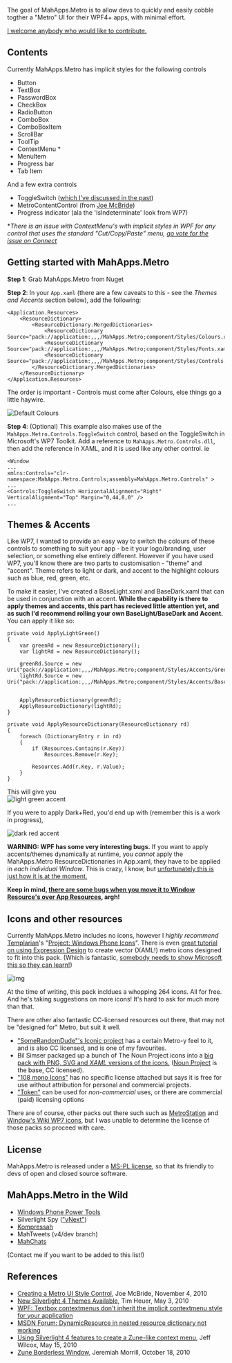 The goal of MahApps.Metro is to allow devs to quickly and easily cobble togther a "Metro" UI for their WPF4+ apps, with minimal effort.

[I welcome anybody who would like to contribute.][4]

Contents
--------

Currently MahApps.Metro has implicit styles for the following controls

 - Button
 - TextBox
 - PasswordBox
 - CheckBox
 - RadioButton
 - ComboBox
 - ComboBoxItem
 - ScrollBar
 - ToolTip
 - ContextMenu *
 - MenuItem
 - Progress bar
 - Tab Item

And a few extra controls

 - ToggleSwitch ([which I've discussed in the past][1])
 - MetroContentControl (from [Joe McBride][2])
 - Progress indicator (ala the 'IsIndeterminate' look from WP7)

**There is an issue with ContextMenu's with implicit styles in WPF for any control that uses the standard "Cut/Copy/Paste" menu, [go vote for the issue on Connect][3]*

Getting started with MahApps.Metro
-------------

**Step 1**: Grab MahApps.Metro from Nuget  
  
**Step 2**: In your `App.xaml` (there are a few caveats to this - see the *Themes and Accents* section below), add the following:  

    <Application.Resources>
        <ResourceDictionary>
            <ResourceDictionary.MergedDictionaries>
                <ResourceDictionary Source="pack://application:,,,/MahApps.Metro;component/Styles/Colours.xaml"/>
                <ResourceDictionary Source="pack://application:,,,/MahApps.Metro;component/Styles/Fonts.xaml"/>
                <ResourceDictionary Source="pack://application:,,,/MahApps.Metro;component/Styles/Controls.xaml"/>
            </ResourceDictionary.MergedDictionaries>
        </ResourceDictionary>
    </Application.Resources>

The order is important - Controls must come after Colours, else things go a little haywire.

![Default Colours][5]
  

**Step 4**: (Optional) This example also makes use of the `MahApps.Metro.Controls.ToggleSwitch` control, based on the ToggleSwitch in Microsoft's WP7 Toolkit. Add a reference to `MahApps.Metro.Controls.dll`, then add the reference in XAML, and it is used like any other control. ie

    <Window 
    ...
    xmlns:Controls="clr-namespace:MahApps.Metro.Controls;assembly=MahApps.Metro.Controls" >
    ...
    <Controls:ToggleSwitch HorizontalAlignment="Right" VerticalAlignment="Top" Margin="0,44,8,0" />
    ...
  

Themes & Accents
-------------------

Like WP7, I wanted to provide an easy way to switch the colours of these controls to something to suit your app - be it your logo/branding, user selection, or something else entirely different. However if you have used WP7, you'll know there are two parts to customisation - "theme" and "accent". Theme refers to light or dark, and accent to the highlight colours such as blue, red, green, etc.

To make it easier, I've created a BaseLight.xaml and BaseDark.xaml that can be used in conjunction with an accent. **While the capability is there to apply themes and accents, this part has recieved little attention yet, and as such I'd recommend rolling your own BaseLight/BaseDark and Accent.** You can apply it like so:

    private void ApplyLightGreen()
    {
        var greenRd = new ResourceDictionary();
        var lightRd = new ResourceDictionary();
    
        greenRd.Source = new Uri("pack://application:,,,/MahApps.Metro;component/Styles/Accents/Green.xaml");
        lightRd.Source = new Uri("pack://application:,,,/MahApps.Metro;component/Styles/Accents/BaseLight.xaml");
    
    
        ApplyResourceDictionary(greenRd);
        ApplyResourceDictionary(lightRd);
    }
    
    private void ApplyResourceDictionary(ResourceDictionary rd)
    {
        foreach (DictionaryEntry r in rd)
        {
            if (Resources.Contains(r.Key))
                Resources.Remove(r.Key);
    
            Resources.Add(r.Key, r.Value);
        }
    }


This will give you  
![light green accent][6]

If you were to apply Dark+Red, you'd end up with (remember this is a work in progress), 

![dark red accent][7]

**WARNING: WPF has some very interesting bugs.**
If you want to apply accents/themes dynamically at runtime, you *cannot* apply the MahApps.Metro ResourceDictionaries in App.xaml, they have to be applied in *each individual Window*. This is crazy, I know, but [unfortunately this is just how it is at the moment.][8]

**Keep in mind, [there are some bugs when you move it to Window Resource's over App Resources][9], argh!**


Icons and other resources
-------------------------
Currently MahApps.Metro includes no icons, however I *highly recommend* [Templarian][23]'s "[Project: Windows Phone Icons][22]". There is even [great tutorial on using Expression Design][24] to create vector (XAML!) metro icons designed to fit into this pack. (Which is fantastic, [somebody needs to show Microsoft this so they can learn!][25])  

![img](http://images.theleagueofpaul.com/postimages/wp_icons_features.png)

At the time of writing, this pack incldues a whopping 264 icons. All for free. And he's taking suggestions on more icons! It's hard to ask for much more than that.

There are other also fantastic CC-licensed resources out there, that may not be "designed for" Metro, but suit it well.

* ["SomeRandomDude"'s Iconic project][12] has a certain Metro-y feel to it, and is also CC licensed, and is one of my favourites. 
* Bil Simser packaged up a bunch of The Noun Project icons into a [big pack with PNG, SVG and *XAML* versions of the icons.][10] ([Noun Project][11] is the base, CC licensed). 
* ["108 mono Icons"](http://www.tutorial9.net/downloads/108-mono-icons-huge-set-of-minimal-icons/) has no specific license attached but says it is free for use without attribution for personal and commercial projects.
* ["Token"](http://brsev.deviantart.com/art/Token-128429570) can be used for *non-commercial* uses, or there are commercial (paid) licensing options  

There are of course, other packs out there such such as [MetroStation][13] and [Window's Wiki WP7 icons][14], but I was unable to determine the license of those packs so proceed with care.


License
-------

MahApps.Metro is released under a [MS-PL license][15], so that its friendly to devs of open and closed source software.


MahApps.Metro in the Wild
-------

* [Windows Phone Power Tools](http://wptools.codeplex.com/)
* Silverlight Spy (["vNext"](http://yfrog.com/kka0fp))
* [Kompressah](https://bitbucket.org/aeoth/kompressah)
* MahTweets (v4/dev branch)
* [MahChats](http://www.mahchats.com)

(Contact me if you want to be added to this list!)

References
----------

  - [Creating a Metro UI Style Control][16], Joe McBride, November 4, 2010
  - [New Silverlight 4 Themes Available][17], Tim Heuer, May 3, 2010
  - [WPF: Textbox contextmenus don't inherit the implicit contextmenu style for your application][18]
  - [MSDN Forum: DynamicResource in nested resource dictionary not working][19]
  - [Using Silverlight 4 features to create a Zune-like context menu][20], Jeff Wilcox, May 15, 2010
  - [Zune Borderless Window][21], Jeremiah Morrill, October 18, 2010


  [1]: http://www.theleagueofpaul.com/wp7-toggle-switch-in-wpf
  [2]: http://xamlcoder.com/blog/2010/11/04/creating-a-metro-ui-style-control/
  [3]: http://connect.microsoft.com/VisualStudio/feedback/details/520516/wpf-textbox-contextmenus-dont-inherit-the-implicit-contextmenu-style-for-your-application
  [4]: https://github.com/mahapps/mahapps.metro
  [5]: http://images.theleagueofpaul.com/postimages/accent_default.png
  [6]: http://images.theleagueofpaul.com/postimages/green_2.png
  [7]: http://images.theleagueofpaul.com/postimages/dark_red_2.png
  [8]: https://connect.microsoft.com/VisualStudio/feedback/details/633535/msdn-forum-dynamicresource-in-nested-resource-dictionary-not-working
  [9]: /wpf-resourcedictionary-bugs
  [10]: http://weblogs.asp.net/bsimser/archive/2011/01/09/500-metro-style-wp7-icons.aspx
  [11]: http://www.thenounproject.com/
  [12]: http://somerandomdude.com/projects/iconic/
  [13]: http://yankoa.deviantart.com/#/d312tty
  [14]: http://www.windowswiki.info/2010/03/29/metro-icon-pack-windows-phone-7-icons/
  [15]: http://www.opensource.org/licenses/ms-pl.html959595
  [16]: http://xamlcoder.com/blog/2010/11/04/creating-a-metro-ui-style-control/
  [17]: http://timheuer.com/blog/archive/2010/05/03/new-silverlight-4-themes-available-for-download.aspx
  [18]: http://connect.microsoft.com/VisualStudio/feedback/details/520516/wpf-textbox-contextmenus-dont-inherit-the-implicit-contextmenu-style-for-your-application
  [19]: https://connect.microsoft.com/VisualStudio/feedback/details/633535/msdn-forum-dynamicresource-in-nested-resource-dictionary-not-working
  [20]: http://www.jeff.wilcox.name/2010/05/zunelike-contextmenu-style/125
  [21]: http://gallery.expression.microsoft.com/ZuneWindowBehavior/view/Discussions/125
  [22]: http://templarian.com/project_windows_phone_icons/
  [23]: http://templarian.com
  [24]: http://templarian.com/2011/08/06/tutorial_creating_an_icon/
  [25]: http://www.theleagueofpaul.com/how-not-to-do-metro